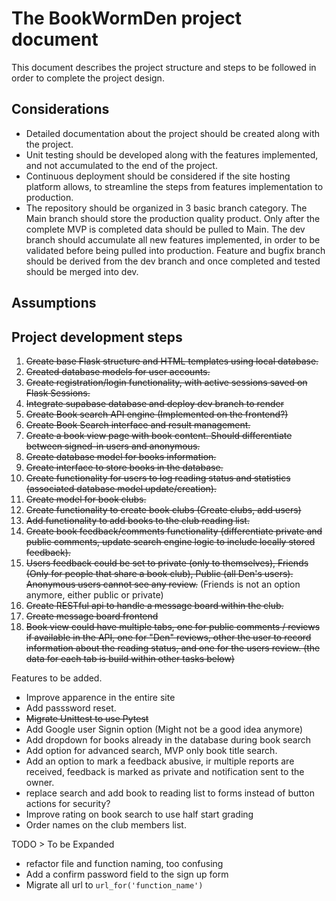 # The BookWormDen project document

This document describes the project structure and steps to be followed in order to complete the project design.

## Considerations

- Detailed documentation about the project should be created along with the project.
- Unit testing should be developed along with the features implemented, and not accumulated to the end of the project.
- Continuous deployment should be considered if the site hosting platform allows, to streamline the steps from features implementation to production.
- The repository should be organized in 3 basic branch category. The Main branch should store the production quality product. Only after the complete MVP is completed data should be pulled to Main. The dev branch should accumulate all new features implemented, in order to be validated before being pulled into production. Feature and bugfix branch should be derived from the dev branch and once completed and tested should be merged into dev.

## Assumptions

## Project development steps

1. ~~Create base Flask structure and HTML templates using local database.~~
1. ~~Created database models for user accounts.~~
1. ~~Create registration/login functionality, with active sessions saved on Flask Sessions.~~
1. ~~Integrate supabase database and deploy dev branch to render~~
1. ~~Create Book search API engine (Implemented on the frontend?)~~
1. ~~Create Book Search interface and result management.~~
1. ~~Create a book view page with book content. Should differentiate between signed-in users and anonymous.~~
1. ~~Create database model for books information.~~
1. ~~Create interface to store books in the database.~~
1. ~~Create functionality for users to log reading status and statistics (associated database model update/creation).~~
1. ~~Create model for book clubs.~~
1. ~~Create functionality to create book clubs (Create clubs, add users)~~
1. ~~Add functionality to add books to the club reading list.~~
1. ~~Create book feedback/comments functionality (differentiate private and public comments, update search engine logic to include locally stored feedback).~~
1. ~~Users feedback could be set to private (only to themselves), Friends (Only for people that share a book club), Public (all Den's users). Anonymous users cannot see any review.~~ (Friends is not an option anymore, either public or private)
1. ~~Create RESTful api to handle a message board within the club.~~
1. ~~Create message board frontend~~
1. ~~Book view could have multiple tabs, one for public comments / reviews if available in the API, one for "Den" reviews, other the user to record information about the reading status, and one for the users review. (the data for each tab is build within other tasks below)~~


Features to be added.

- Improve apparence in the entire site
- Add passsword reset.
- ~~Migrate Unittest to use Pytest~~
- Add Google user Signin option (Might not be a good idea anymore)
- Add dropdown for books already in the database during book search
- Add option for advanced search, MVP only book title search.
- Add an option to mark a feedback abusive, ir multiple reports are received, feedback is marked as private and notification sent to the owner.
- replace search and add book to reading list to forms instead of button actions for security?
- Improve rating on book search to use half start grading
- Order names on the club members list.

TODO > To be Expanded

- refactor file and function naming, too confusing
- Add a confirm password field to the sign up form
- Migrate all url to `url_for('function_name')`